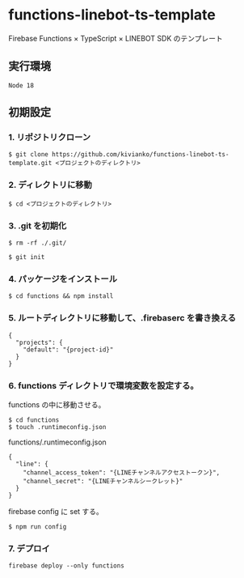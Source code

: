 # functions-linebot-ts-template

Firebase Functions × TypeScript × LINEBOT SDK のテンプレート

## 実行環境

`Node 18`

## 初期設定

### 1. リポジトリクローン

```
$ git clone https://github.com/kivianko/functions-linebot-ts-template.git <プロジェクトのディレクトリ>
```

### 2. ディレクトリに移動

```
$ cd <プロジェクトのディレクトリ>
```

### 3. .git を初期化

```
$ rm -rf ./.git/
```

```
$ git init
```

### 4. パッケージをインストール

```
$ cd functions && npm install
```

### 5. ルートディレクトリに移動して、.firebaserc を書き換える

```
{
  "projects": {
    "default": "{project-id}"
  }
}
```

### 6. functions ディレクトリで環境変数を設定する。

functions の中に移動させる。

```
$ cd functions
$ touch .runtimeconfig.json
```

functions/.runtimeconfig.json

```
{
  "line": {
    "channel_access_token": "{LINEチャンネルアクセストークン}",
    "channel_secret": "{LINEチャンネルシークレット}"
  }
}
```

firebase config に set する。

```
$ npm run config
```

### 7. デプロイ

```
firebase deploy --only functions
```
